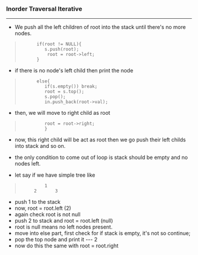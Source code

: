 ### Inorder Traversal Iterative
***

 * We push all the left children of root into the stack until there's no more nodes.
 >           if(root != NULL){
 >              s.push(root);
 >               root = root->left;
 >           }
 * if there is no node's left child then print the node
 >           else{
 >              if(s.empty()) break;
 >              root = s.top();
 >              s.pop();
 >              in.push_back(root->val);

 * then, we will move to right child as root
 >              root = root->right;
 >              }
 * now, this right child will be act as root then we go push their left childs into stack and so on.
 * the only condition to come out of loop is stack should be empty and no nodes left.
 
 * let say if we have simple tree like
>              1
>          2       3
 *  push 1 to the stack
 *  now, root = root.left (2)
 *  again check root is not null
 *  push 2 to stack and root = root.left (null)
 *  root is null means no left nodes present.
 *  move into else part, first check for if stack is empty, it's not so continue;
 *  pop the top node and print it --- 2
 *  now do this the same with root = root.right
 
